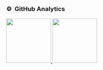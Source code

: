 ### ⚙️ &nbsp;GitHub Analytics
<p align="centre">
  <a href="https://github.com/samirkape">
      <img height="120em" src="https://github-readme-stats-eight-theta.vercel.app/api?username=samirkape&show_icons=true&include_all_commits=true&hide=contribs,prs,issues&count_private=true&show_owner=true" />
       <img height="120em" src="https://github-readme-stats-eight-theta.vercel.app/api/top-langs?username=samirkape&layout=compact"/>
  </a>
</p>
